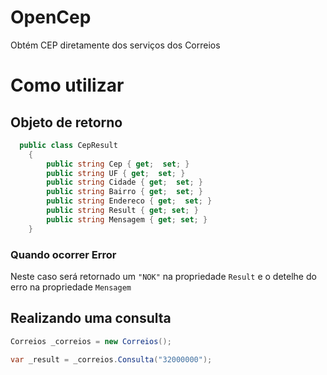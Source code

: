 # OpenCep

Obtém CEP diretamente dos serviços dos Correios

# Como utilizar

## Objeto de retorno

``` C#
  public class CepResult
    {
        public string Cep { get;  set; }
        public string UF { get;  set; }
        public string Cidade { get;  set; }
        public string Bairro { get;  set; }
        public string Endereco { get;  set; }
        public string Result { get; set; }
        public string Mensagem { get; set; }
    }

```

### Quando ocorrer Error

Neste caso será retornado um `"NOK"` na propriedade `Result` e o detelhe do erro na propriedade `Mensagem`

## Realizando uma consulta

``` C#
Correios _correios = new Correios();

var _result = _correios.Consulta("32000000");

```
